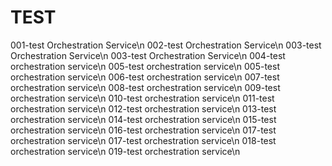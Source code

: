 # TEST


001-test Orchestration Service\n
002-test Orchestration Service\n
003-test Orchestration Service\n
003-test Orchestration Service\n
004-test orchestration service\n
005-test orchestration service\n
005-test orchestration service\n
006-test orchestration service\n
007-test orchestration service\n
008-test orchestration service\n
009-test orchestration service\n
010-test orchestration service\n
011-test orchestration service\n
012-test orchestration service\n
013-test orchestration service\n
014-test orchestration service\n
015-test orchestration service\n
016-test orchestration service\n
017-test orchestration service\n
017-test orchestration service\n
018-test orchestration service\n
019-test orchestration service\n





